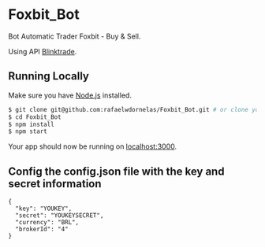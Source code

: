 # Foxbit_Bot
Bot Automatic Trader Foxbit - Buy & Sell.

Using API  [Blinktrade](https://blinktrade.com/docs/#trade-api).


## Running Locally

Make sure you have [Node.js](http://nodejs.org/) installed.

```sh
$ git clone git@github.com:rafaelwdornelas/Foxbit_Bot.git # or clone your own fork
$ cd Foxbit_Bot
$ npm install
$ npm start
```

Your app should now be running on [localhost:3000](http://localhost:3000/).

## Config the config.json file with the key and secret information

```
{
  "key": "YOUKEY",
  "secret": "YOUKEYSECRET",
  "currency": "BRL",
  "brokerId": "4"
}
```

